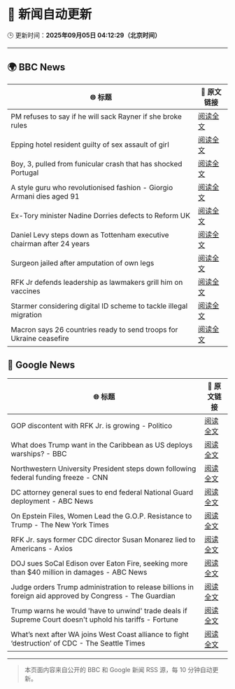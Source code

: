 # 🧠 新闻自动更新

🕒 更新时间：**2025年09月05日 04:12:29（北京时间）**

---

## 🌍 BBC News

| 🌐 标题 | 🔗 原文链接 |
|--------|-------------|
| PM refuses to say if he will sack Rayner if she broke rules | [阅读全文](https://www.bbc.com/news/articles/ce321d2n45vo?at_medium=RSS&at_campaign=rss) |
| Epping hotel resident guilty of sex assault of girl | [阅读全文](https://www.bbc.com/news/articles/cde3w04jwjzo?at_medium=RSS&at_campaign=rss) |
| Boy, 3, pulled from funicular crash that has shocked Portugal | [阅读全文](https://www.bbc.com/news/articles/cgrqj7ydr0ko?at_medium=RSS&at_campaign=rss) |
| A style guru who revolutionised fashion - Giorgio Armani dies aged 91 | [阅读全文](https://www.bbc.com/news/articles/c90z02n04nwo?at_medium=RSS&at_campaign=rss) |
| Ex-Tory minister Nadine Dorries defects to Reform UK | [阅读全文](https://www.bbc.com/news/articles/cj9zld87y1go?at_medium=RSS&at_campaign=rss) |
| Daniel Levy steps down as Tottenham executive chairman after 24 years | [阅读全文](https://www.bbc.com/sport/football/articles/c9qng2rj38do?at_medium=RSS&at_campaign=rss) |
| Surgeon jailed after amputation of own legs | [阅读全文](https://www.bbc.com/news/articles/c5yvpx20le2o?at_medium=RSS&at_campaign=rss) |
| RFK Jr defends leadership as lawmakers grill him on vaccines | [阅读全文](https://www.bbc.com/news/articles/cn4l7p771m4o?at_medium=RSS&at_campaign=rss) |
| Starmer considering digital ID scheme to tackle illegal migration | [阅读全文](https://www.bbc.com/news/articles/c5y5379djl3o?at_medium=RSS&at_campaign=rss) |
| Macron says 26 countries ready to send troops for Ukraine ceasefire | [阅读全文](https://www.bbc.com/news/articles/czxwl15w2qko?at_medium=RSS&at_campaign=rss) |

## 📰 Google News

| 🌐 标题 | 🔗 原文链接 |
|--------|-------------|
| GOP discontent with RFK Jr. is growing - Politico | [阅读全文](https://news.google.com/rss/articles/CBMipwFBVV95cUxPVkJsNEd3SXB0TDBIU0VYMEE3SnFXN2kxangxa2ZFeV85RGFDRE9WLTBFVFYzZXdtRlZpVDJwdFdaa3VxRVpYTnpwNm9GeF9WZ00yV3VSa3JzSERQNXAwUEZERzlTS1VUM0Y3cXJHN1NQRWRSdm1Nb09zUkxJWmw5dW9MSnZ1dllkTHF2NXJOdEZ2aUdMZFZMWDR2RWNkLWFqenlfWTQ3OA?oc=5) |
| What does Trump want in the Caribbean as US deploys warships? - BBC | [阅读全文](https://news.google.com/rss/articles/CBMiWkFVX3lxTFAtUU5Ga3U5U3NNdVdfUk5YRTBuMlFxZmkyOHVUSHBZbDF0TElxbDNKbjlwMVQ4eDlTLTk0WEZfQWRWSFZOLTZfN09QR1JoM21KUkw0RzZ1MDhhQdIBX0FVX3lxTE8zWmtDNFI4THhYU0hMLVVuZlRqeUplRFNpNlRXbk1fN0VaSUQ4cExIdmd0ZnJxRkZTRWdkNVlxOE5MaWRnOUYwc3NKNWRmUmZHcTk5bzN1Wmx6dTAxYldZ?oc=5) |
| Northwestern University President steps down following federal funding freeze - CNN | [阅读全文](https://news.google.com/rss/articles/CBMihAFBVV95cUxOS0FHaGdLV0dhdDZVMW5QNk5kYlZldkE2SnJPQkhmSW1URUFuT1h0WEtsTi1PT25WMTU3TkREVmVVVU1EU1BfMV9yTGh4UUd3QklQMVE4RElIdGQ0T3NpdTJ4TW5uZkhCblFQTGtONjFFOUNnX2lPaTdraFBHamhsOG9La0Q?oc=5) |
| DC attorney general sues to end federal National Guard deployment - ABC News | [阅读全文](https://news.google.com/rss/articles/CBMipAFBVV95cUxOd0JXbHFhcFk0Nms2d3I1emxTbGxWLVpOSW00WDJNYWdHOWtZN3dkRi1pM2tRbDZjRmJ0RGVSTGd3ZkdiWktqYi0yUVFDYlk2MVFjSy0tR0NjQjVxRENRd1JWVUJJNEU0NjBRZnp0d3YzNUtJblpxRDJfcWtZWVg5N1lSTEFHSXMxWTVVYy13T19JaTdyYmRSYlBiSWdWOTQ1MVVIX9IBqgFBVV95cUxNOXVzdXFmb1YwdndsTnF4QTJkdEJGOGwtRlA2Yi1xUG0ySkJXRXBSVTdWb09VZlN2V0hpUU9CMXAzOGNGWm1OUW1yUjdWZ2s1Zi14eVlhYko2MjF3UFN5bHNpeVRsSHFDQlJJZ1VWQkdjUVYzQ3lxQlU1UERpcXRwRURfdFk5SmU2VjIydFFBNDI0aFViOXBscXBHMEVSbExnYVJaX3FxRjNVZw?oc=5) |
| On Epstein Files, Women Lead the G.O.P. Resistance to Trump - The New York Times | [阅读全文](https://news.google.com/rss/articles/CBMijgFBVV95cUxOTEhmVUNvVXNuLU5yRjA5SHRPeTFiQzlRbnNIMUFrczJHUl9GaFBuaFdxVHFQcTRMSjRjSks0elUwc1JZSFl2Ykg1WUo2Qm1aZ3pwNm9pV3ZqOExVRF9lZ3VTaWltZEVNekNxVERtZ1U5VGlIalR4WlEzRFU0UWxYNXhpa1ZBaWRlZmxGNFR3?oc=5) |
| RFK Jr. says former CDC director Susan Monarez lied to Americans - Axios | [阅读全文](https://news.google.com/rss/articles/CBMie0FVX3lxTE00SzF6VmVIOUt4dTFmTzNhcHJwVWNPcGdKNjIxeGJ4d0NUWkpac21vOVptX2lWT0ZYSmprM3BBVWxZZVZJeTg0bm9qOUcyT0JydjBTR3BJRk55Yi1rUHFfWW83RGxqVnNvY29SV091TWRQMEE4ZXdZd0xyUQ?oc=5) |
| DOJ sues SoCal Edison over Eaton Fire, seeking more than $40 million in damages - ABC News | [阅读全文](https://news.google.com/rss/articles/CBMigwFBVV95cUxQbmE5a1MxS1ItWlhMbzlWOFpLVU9wWHlVOEM1X2VjeXdINGxFcVpzYzFJRlpWWHVScGhFMTFsUXNpYmtaWEUzZGs3d2dPQ3VfZzI5MFBIcWpGZ0dnODFkbkxBQk1heWROcFA2Q0NENW1IMkx5NFRocWoyVTl2eC1oXzN5Z9IBiAFBVV95cUxPaUpEbERtZlRFRXFEMWdmQklUaTg1SFROc0ZCdEFEbEw0a2lQNVNzdkotSW5RWG1HX0JOLUFyRmsxOTFoWE1oY1ZzYUFFcDJHNU5mRWVfeE1tZl96WE1RelYwN3dPbDJBSE9FM0RsNFJPNW1TVGV2dndDdVQ5aUNRQU5ySjBsUlRM?oc=5) |
| Judge orders Trump administration to release billions in foreign aid approved by Congress - The Guardian | [阅读全文](https://news.google.com/rss/articles/CBMihgFBVV95cUxQV0NiOHhKeUttMDNTZXFnM1VmUEdJRm5ILTRpeHd3RGZQMFVaeGRKVTF6ZTZ6T3FJU0VRazg0a1BBaXVfMW8wMzFHcjE4Wlk5NGhLa2VwTTljc2xnZlhocENZR1JsREpvZGttY1FleVpsTkZsWHNJaFdWbFNiT3Jzc3RDemF5Zw?oc=5) |
| Trump warns he would 'have to unwind' trade deals if Supreme Court doesn't uphold his tariffs - Fortune | [阅读全文](https://news.google.com/rss/articles/CBMijgFBVV95cUxQSF9XOEpDN2NEeThLUFpobGdSQVhPUENWZTdheDlydFBYR2RUTDYyUXp5TmxSVDdoc2p1ZG93aF9udXh4YU1zYlJlRk9jNW1uV3VxM295T09KX2hMdmxTRjFkLWNRcDBVQ00zUS1wUHZfazZsdTNuVG9WZ0oxSUFWNGM0Z1EwLWVBS1l2NnlR?oc=5) |
| What’s next after WA joins West Coast alliance to fight ‘destruction’ of CDC - The Seattle Times | [阅读全文](https://news.google.com/rss/articles/CBMiuwFBVV95cUxOLV8xZ2J5WkhvSUpQSlFDMjNmOHVidGVPcTVXa2xCR0dvclRtWTlVX2hlWHRfRVNPQUl5UnE1SEpDSjJoM29TNmJXaC16WWR5ZTEzczM5emRISVVCNXpjbnFfWk5md3BsT0VqS25uU1BJSTlRZ0M4Q3AweGl0cV9oRkhXc3YxYThneHVZVG9tcGF5YXl4T1JyY09YUFY5T296eVc5STJxcDlQMnVGUXZJdnQ4d3ZGMDRTVHVF?oc=5) |

---
> 本页面内容来自公开的 BBC 和 Google 新闻 RSS 源，每 10 分钟自动更新。
